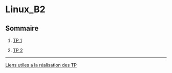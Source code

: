 # Linux_B2


## Sommaire

1. [TP 1](TP1.md)
    
2. [TP 2](TP2.md)

***

[Liens utiles a la réalisation des TP](liensUtiles.md)